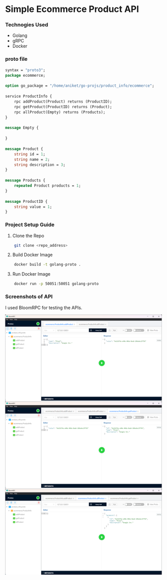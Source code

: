 # Simple Ecommerce Product API 

### Technogies Used
- Golang
- gRPC
- Docker

### proto file
```proto
syntax = "proto3";
package ecommerce;

option go_package = "/home/aniket/go-projs/product_info/ecommerce";

service ProductInfo {
    rpc addProduct(Product) returns (ProductID);
    rpc getProduct(ProductID) returns (Product);
    rpc allProduct(Empty) returns (Products);
}

message Empty {

}

message Product {
    string id = 1;
    string name = 2;
    string description = 3;
}

message Products {
    repeated Product products = 1;
}

message ProductID {
    string value = 1;
}
```

### Project Setup Guide

1. Clone the Repo
```bash
    git clone <repo_address>
``` 

2. Build Docker Image
```bash
    docker build -t golang-proto .
``` 

3. Run Docker Image
```bash
    docker run -p 50051:50051 golang-proto
```

### Screenshots of API

I used BloomRPC for testing the APIs.

![Add Products](./screenshots/addProduct.png)
![Get Products](./screenshots/getProduct.png)
![All Products](./screenshots/allProduct.png)

